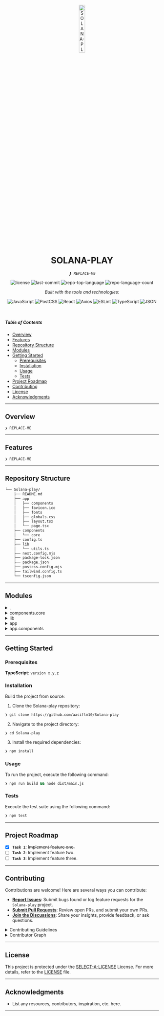 <p align="center">
  <img src="https://img.icons8.com/?size=512&id=55494&format=png" width="20%" alt="SOLANA-PLAY-logo">
</p>
<p align="center">
    <h1 align="center">SOLANA-PLAY</h1>
</p>
<p align="center">
    <em><code>❯ REPLACE-ME</code></em>
</p>
<p align="center">
	<img src="https://img.shields.io/github/license/aasiflm10/Solana-play?style=flat&logo=opensourceinitiative&logoColor=white&color=0080ff" alt="license">
	<img src="https://img.shields.io/github/last-commit/aasiflm10/Solana-play?style=flat&logo=git&logoColor=white&color=0080ff" alt="last-commit">
	<img src="https://img.shields.io/github/languages/top/aasiflm10/Solana-play?style=flat&color=0080ff" alt="repo-top-language">
	<img src="https://img.shields.io/github/languages/count/aasiflm10/Solana-play?style=flat&color=0080ff" alt="repo-language-count">
</p>
<p align="center">
		<em>Built with the tools and technologies:</em>
</p>
<p align="center">
	<img src="https://img.shields.io/badge/JavaScript-F7DF1E.svg?style=flat&logo=JavaScript&logoColor=black" alt="JavaScript">
	<img src="https://img.shields.io/badge/PostCSS-DD3A0A.svg?style=flat&logo=PostCSS&logoColor=white" alt="PostCSS">
	<img src="https://img.shields.io/badge/React-61DAFB.svg?style=flat&logo=React&logoColor=black" alt="React">
	<img src="https://img.shields.io/badge/Axios-5A29E4.svg?style=flat&logo=Axios&logoColor=white" alt="Axios">
	<img src="https://img.shields.io/badge/ESLint-4B32C3.svg?style=flat&logo=ESLint&logoColor=white" alt="ESLint">
	<img src="https://img.shields.io/badge/TypeScript-3178C6.svg?style=flat&logo=TypeScript&logoColor=white" alt="TypeScript">
	<img src="https://img.shields.io/badge/JSON-000000.svg?style=flat&logo=JSON&logoColor=white" alt="JSON">
</p>

<br>

#####  Table of Contents

- [ Overview](#-overview)
- [ Features](#-features)
- [ Repository Structure](#-repository-structure)
- [ Modules](#-modules)
- [ Getting Started](#-getting-started)
    - [ Prerequisites](#-prerequisites)
    - [ Installation](#-installation)
    - [ Usage](#-usage)
    - [ Tests](#-tests)
- [ Project Roadmap](#-project-roadmap)
- [ Contributing](#-contributing)
- [ License](#-license)
- [ Acknowledgments](#-acknowledgments)

---

##  Overview

<code>❯ REPLACE-ME</code>

---

##  Features

<code>❯ REPLACE-ME</code>

---

##  Repository Structure

```sh
└── Solana-play/
    ├── README.md
    ├── app
    │   ├── components
    │   ├── favicon.ico
    │   ├── fonts
    │   ├── globals.css
    │   ├── layout.tsx
    │   └── page.tsx
    ├── components
    │   └── core
    ├── config.ts
    ├── lib
    │   └── utils.ts
    ├── next.config.mjs
    ├── package-lock.json
    ├── package.json
    ├── postcss.config.mjs
    ├── tailwind.config.ts
    └── tsconfig.json
```

---

##  Modules

<details closed><summary>.</summary>

| File | Summary |
| --- | --- |
| [postcss.config.mjs](https://github.com/aasiflm10/Solana-play/blob/main/postcss.config.mjs) | <code>❯ REPLACE-ME</code> |
| [tailwind.config.ts](https://github.com/aasiflm10/Solana-play/blob/main/tailwind.config.ts) | <code>❯ REPLACE-ME</code> |
| [tsconfig.json](https://github.com/aasiflm10/Solana-play/blob/main/tsconfig.json) | <code>❯ REPLACE-ME</code> |
| [package.json](https://github.com/aasiflm10/Solana-play/blob/main/package.json) | <code>❯ REPLACE-ME</code> |
| [config.ts](https://github.com/aasiflm10/Solana-play/blob/main/config.ts) | <code>❯ REPLACE-ME</code> |
| [next.config.mjs](https://github.com/aasiflm10/Solana-play/blob/main/next.config.mjs) | <code>❯ REPLACE-ME</code> |
| [package-lock.json](https://github.com/aasiflm10/Solana-play/blob/main/package-lock.json) | <code>❯ REPLACE-ME</code> |

</details>

<details closed><summary>components.core</summary>

| File | Summary |
| --- | --- |
| [animated-background.tsx](https://github.com/aasiflm10/Solana-play/blob/main/components/core/animated-background.tsx) | <code>❯ REPLACE-ME</code> |

</details>

<details closed><summary>lib</summary>

| File | Summary |
| --- | --- |
| [utils.ts](https://github.com/aasiflm10/Solana-play/blob/main/lib/utils.ts) | <code>❯ REPLACE-ME</code> |

</details>

<details closed><summary>app</summary>

| File | Summary |
| --- | --- |
| [globals.css](https://github.com/aasiflm10/Solana-play/blob/main/app/globals.css) | <code>❯ REPLACE-ME</code> |
| [page.tsx](https://github.com/aasiflm10/Solana-play/blob/main/app/page.tsx) | <code>❯ REPLACE-ME</code> |
| [layout.tsx](https://github.com/aasiflm10/Solana-play/blob/main/app/layout.tsx) | <code>❯ REPLACE-ME</code> |

</details>

<details closed><summary>app.components</summary>

| File | Summary |
| --- | --- |
| [Airdrop.tsx](https://github.com/aasiflm10/Solana-play/blob/main/app/components/Airdrop.tsx) | <code>❯ REPLACE-ME</code> |
| [NavBar.tsx](https://github.com/aasiflm10/Solana-play/blob/main/app/components/NavBar.tsx) | <code>❯ REPLACE-ME</code> |
| [Card.tsx](https://github.com/aasiflm10/Solana-play/blob/main/app/components/Card.tsx) | <code>❯ REPLACE-ME</code> |
| [SendSol.tsx](https://github.com/aasiflm10/Solana-play/blob/main/app/components/SendSol.tsx) | <code>❯ REPLACE-ME</code> |
| [SignMessage.tsx](https://github.com/aasiflm10/Solana-play/blob/main/app/components/SignMessage.tsx) | <code>❯ REPLACE-ME</code> |
| [Snackbar.tsx](https://github.com/aasiflm10/Solana-play/blob/main/app/components/Snackbar.tsx) | <code>❯ REPLACE-ME</code> |
| [Balance.tsx](https://github.com/aasiflm10/Solana-play/blob/main/app/components/Balance.tsx) | <code>❯ REPLACE-ME</code> |

</details>

---

##  Getting Started

###  Prerequisites

**TypeScript**: `version x.y.z`

###  Installation

Build the project from source:

1. Clone the Solana-play repository:
```sh
❯ git clone https://github.com/aasiflm10/Solana-play
```

2. Navigate to the project directory:
```sh
❯ cd Solana-play
```

3. Install the required dependencies:
```sh
❯ npm install
```

###  Usage

To run the project, execute the following command:

```sh
❯ npm run build && node dist/main.js
```

###  Tests

Execute the test suite using the following command:

```sh
❯ npm test
```

---

##  Project Roadmap

- [X] **`Task 1`**: <strike>Implement feature one.</strike>
- [ ] **`Task 2`**: Implement feature two.
- [ ] **`Task 3`**: Implement feature three.

---

##  Contributing

Contributions are welcome! Here are several ways you can contribute:

- **[Report Issues](https://github.com/aasiflm10/Solana-play/issues)**: Submit bugs found or log feature requests for the `Solana-play` project.
- **[Submit Pull Requests](https://github.com/aasiflm10/Solana-play/blob/main/CONTRIBUTING.md)**: Review open PRs, and submit your own PRs.
- **[Join the Discussions](https://github.com/aasiflm10/Solana-play/discussions)**: Share your insights, provide feedback, or ask questions.

<details closed>
<summary>Contributing Guidelines</summary>

1. **Fork the Repository**: Start by forking the project repository to your github account.
2. **Clone Locally**: Clone the forked repository to your local machine using a git client.
   ```sh
   git clone https://github.com/aasiflm10/Solana-play
   ```
3. **Create a New Branch**: Always work on a new branch, giving it a descriptive name.
   ```sh
   git checkout -b new-feature-x
   ```
4. **Make Your Changes**: Develop and test your changes locally.
5. **Commit Your Changes**: Commit with a clear message describing your updates.
   ```sh
   git commit -m 'Implemented new feature x.'
   ```
6. **Push to github**: Push the changes to your forked repository.
   ```sh
   git push origin new-feature-x
   ```
7. **Submit a Pull Request**: Create a PR against the original project repository. Clearly describe the changes and their motivations.
8. **Review**: Once your PR is reviewed and approved, it will be merged into the main branch. Congratulations on your contribution!
</details>

<details closed>
<summary>Contributor Graph</summary>
<br>
<p align="left">
   <a href="https://github.com{/aasiflm10/Solana-play/}graphs/contributors">
      <img src="https://contrib.rocks/image?repo=aasiflm10/Solana-play">
   </a>
</p>
</details>

---

##  License

This project is protected under the [SELECT-A-LICENSE](https://choosealicense.com/licenses) License. For more details, refer to the [LICENSE](https://choosealicense.com/licenses/) file.

---

##  Acknowledgments

- List any resources, contributors, inspiration, etc. here.

---
